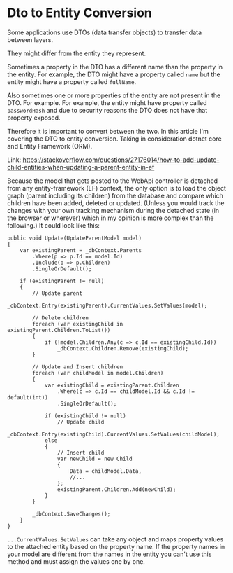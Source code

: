 # Dto to Entity Conversion

Some applications use DTOs (data transfer objects) to transfer data between layers.  

They might differ from the entity they represent. 

Sometimes a property in the DTO has a different name than the property in the entity. For example, the DTO might have a property called `name` but the entity might have a property called `fullName`.

Also sometimes one or more properties of the entity are not present in the DTO. For example. For example, the entity might have property called `passwordHash` and due to security reasons the DTO does not have that property exposed.

Therefore it is important to convert between the two. In this article I'm covering the DTO to entity conversion. Taking in consideration dotnet core and Entity Framework (ORM).








Link: https://stackoverflow.com/questions/27176014/how-to-add-update-child-entities-when-updating-a-parent-entity-in-ef

Because the model that gets posted to the WebApi controller is detached from any entity-framework (EF) context, the only option is to load the object graph (parent including its children) from the database and compare which children have been added, deleted or updated. (Unless you would track the changes with your own tracking mechanism during the detached state (in the browser or wherever) which in my opinion is more complex than the following.) It could look like this:

```
public void Update(UpdateParentModel model)
{
    var existingParent = _dbContext.Parents
        .Where(p => p.Id == model.Id)
        .Include(p => p.Children)
        .SingleOrDefault();

    if (existingParent != null)
    {
        // Update parent
        _dbContext.Entry(existingParent).CurrentValues.SetValues(model);

        // Delete children
        foreach (var existingChild in existingParent.Children.ToList())
        {
            if (!model.Children.Any(c => c.Id == existingChild.Id))
                _dbContext.Children.Remove(existingChild);
        }

        // Update and Insert children
        foreach (var childModel in model.Children)
        {
            var existingChild = existingParent.Children
                .Where(c => c.Id == childModel.Id && c.Id != default(int))
                .SingleOrDefault();

            if (existingChild != null)
                // Update child
                _dbContext.Entry(existingChild).CurrentValues.SetValues(childModel);
            else
            {
                // Insert child
                var newChild = new Child
                {
                    Data = childModel.Data,
                    //...
                };
                existingParent.Children.Add(newChild);
            }
        }

        _dbContext.SaveChanges();
    }
}
```

`...CurrentValues.SetValues` can take any object and maps property values to the attached entity based on the property name. If the property names in your model are different from the names in the entity you can't use this method and must assign the values one by one.
